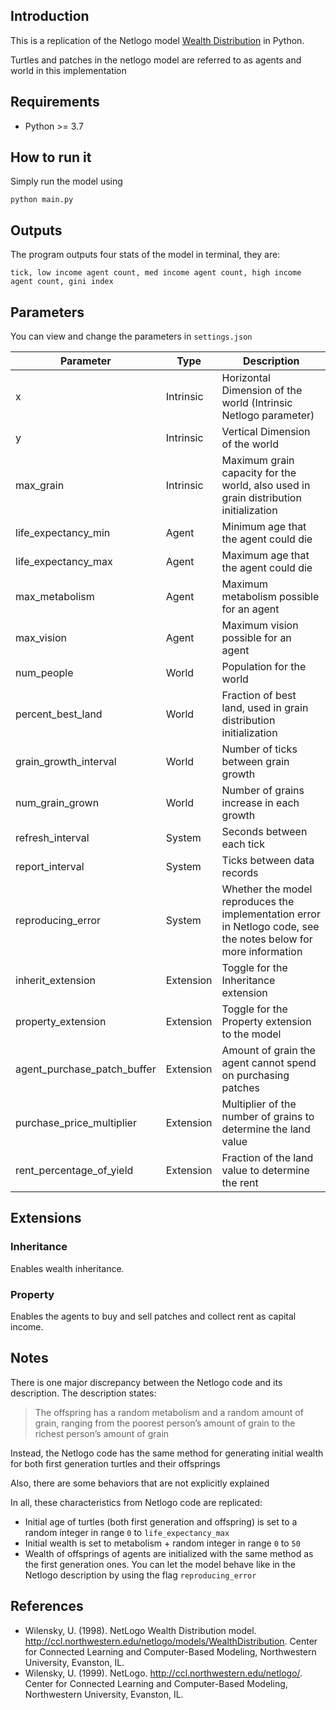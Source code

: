 ## Introduction

This is a replication of the Netlogo model [Wealth Distribution](https://ccl.northwestern.edu/netlogo/models/Daisyworld) in Python.

Turtles and patches in the netlogo model are referred to as agents and world in this implementation

## Requirements

- Python >= 3.7

## How to run it
 
Simply run the model using

```python main.py```

## Outputs

The program outputs four stats of the model in terminal, they are:

```tick, low income agent count, med income agent count, high income agent count, gini index```

## Parameters

You can view and change the parameters in ```settings.json```


| Parameter                   |Type       | Description  |
|-----------------------------|-----------|-------------------------------------------------------------------|
| x                           | Intrinsic | Horizontal Dimension of the world (Intrinsic Netlogo parameter)| 
| y                           | Intrinsic | Vertical Dimension of the world|
| max_grain                   | Intrinsic | Maximum grain capacity for the world, also used in grain distribution initialization|
| life_expectancy_min         | Agent     | Minimum age that the agent could die|
| life_expectancy_max         | Agent     | Maximum age that the agent could die|
| max_metabolism              | Agent     | Maximum metabolism possible for an agent|
| max_vision                  | Agent     | Maximum vision possible for an agent|
| num_people                  | World     | Population for the world|
| percent_best_land           | World     | Fraction of best land, used in grain distribution initialization|
| grain_growth_interval       | World     | Number of ticks between grain growth|
| num_grain_grown             | World     | Number of grains increase in each growth|
| refresh_interval            | System    | Seconds between each tick|
| report_interval             | System    | Ticks between data records|
| reproducing_error           | System    | Whether the model reproduces the implementation error in Netlogo code, see the notes below for more information|
| inherit_extension           | Extension | Toggle for the Inheritance extension|
| property_extension          | Extension | Toggle for the Property extension to the model|
| agent_purchase_patch_buffer | Extension | Amount of grain the agent cannot spend on purchasing patches|
| purchase_price_multiplier   | Extension | Multiplier of the number of grains to determine the land value|
| rent_percentage_of_yield    | Extension | Fraction of the land value to determine the rent|

## Extensions

### Inheritance

Enables wealth inheritance.

### Property

Enables the agents to buy and sell patches and collect rent as capital income.

## Notes

There is one major discrepancy between the Netlogo code and its description. The description states:

>The offspring has a random metabolism and a random amount of grain, ranging from the poorest person’s amount of grain to the richest person’s amount of grain

Instead, the Netlogo code has the same method for generating initial wealth for both first generation turtles and their offsprings 

Also, there are some behaviors that are not explicitly explained

In all, these characteristics from Netlogo code are replicated:

- Initial age of turtles (both first generation and offspring) is set to a random integer in range ```0``` to ```life_expectancy_max```
- Initial wealth is set to metabolism + random integer in range ```0``` to ```50```
- Wealth of offsprings of agents are initialized with the same method as the first generation ones. You can let the model behave like in the Netlogo description by using the flag ```reproducing_error```

## References

- Wilensky, U. (1998). NetLogo Wealth Distribution model. http://ccl.northwestern.edu/netlogo/models/WealthDistribution. Center for Connected Learning and Computer-Based Modeling, Northwestern University, Evanston, IL.
- Wilensky, U. (1999). NetLogo. http://ccl.northwestern.edu/netlogo/. Center for Connected Learning and Computer-Based Modeling, Northwestern University, Evanston, IL.